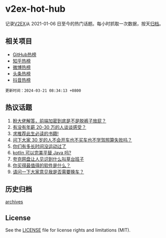 # v2ex-hot-hub

 记录[V2EX](https://www.v2ex.com/)从 2021-01-06 日至今的热门话题。每小时抓取一次数据，按天[归档](archives)。
 
 ## 相关项目

- [GitHub热榜](https://github.com/lonnyzhang423/github-hot-hub)
- [知乎热榜](https://github.com/lonnyzhang423/zhihu-hot-hub)
- [微博热榜](https://github.com/lonnyzhang423/weibo-hot-hub)
- [头条热榜](https://github.com/lonnyzhang423/toutiao-hot-hub)
- [抖音热榜](https://github.com/lonnyzhang423/douyin-hot-hub)


 `更新时间：2024-03-21 08:34:13 +0800`

## 热议话题

1. [盼大佬解答，前端加密到底是不是脱裤子放屁？](https://www.v2ex.com/t/1025454)
1. [有没有年薪 20-30 万的人谈谈感受？](https://www.v2ex.com/t/1025322)
1. [求推荐此生必读的书籍!](https://www.v2ex.com/t/1025266)
1. [问下大家 30 岁的人不会开车也不买车也不学驾照算失败吗？](https://www.v2ex.com/t/1025457)
1. [你们有多长时间没运动过了](https://www.v2ex.com/t/1025312)
1. [kotlin 可以完美平替 Java 吗?](https://www.v2ex.com/t/1025262)
1. [夸克网盘让人见识到什么叫草台班子](https://www.v2ex.com/t/1025341)
1. [你买得最值得的软件是什么？](https://www.v2ex.com/t/1025405)
1. [请问一下大家意见我是否需要换车？](https://www.v2ex.com/t/1025275)

## 历史归档

[archives](archives)

## License

See the [LICENSE](LICENSE) file for license rights and limitations (MIT).
